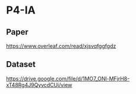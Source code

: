 # P4-IA

## Paper
https://www.overleaf.com/read/xjsvqfggfgdz

## Dataset
https://drive.google.com/file/d/1MO7_ONl-MFjrH8-xT48Rg4J9QyvcdCUj/view
